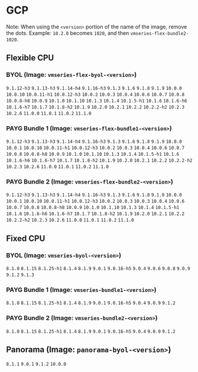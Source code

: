 
# GCP
Note: When using the `<version>` portion of the name of the image, remove the dots. Example: `10.2.0` becomes `1020`, and then `vmseries-flex-bundle2-1020`.
## Flexible CPU

### BYOL (Image: `vmseries-flex-byol-<version>`)
`9.1.12-h3` `9.1.13-h3` `9.1.14-h4` `9.1.16-h3` `9.1.3` `9.1.6` `9.1.8` `9.1.9` `10.0.0` `10.0.10` `10.0.11-h1` `10.0.12-h3` `10.0.2` `10.0.3` `10.0.4` `10.0.6` `10.0.7` `10.0.8` `10.0.8-h8` `10.0.9` `10.1.0` `10.1.10` `10.1.3` `10.1.4` `10.1.5-h1` `10.1.6` `10.1.6-h6` `10.1.6-h7` `10.1.7` `10.1.8-h2` `10.1.9` `10.2.0` `10.2.1` `10.2.2` `10.2.2-h2` `10.2.3` `10.2.6` `11.0.0` `11.0.1` `11.0.2` `11.1.0` 
### PAYG Bundle 1 (Image: `vmseries-flex-bundle1-<version>`)
`9.1.12-h3` `9.1.13-h3` `9.1.14-h4` `9.1.16-h3` `9.1.3` `9.1.6` `9.1.8` `9.1.9` `10.0.0` `10.0.1` `10.0.10` `10.0.11-h1` `10.0.12-h3` `10.0.2` `10.0.3` `10.0.4` `10.0.6` `10.0.7` `10.0.8` `10.0.8-h8` `10.0.9` `10.1.0` `10.1.10` `10.1.3` `10.1.4` `10.1.5-h1` `10.1.6` `10.1.6-h6` `10.1.6-h7` `10.1.7` `10.1.8-h2` `10.1.9` `10.2.0` `10.2.1` `10.2.2` `10.2.2-h2` `10.2.3` `10.2.6` `11.0.0` `11.0.1` `11.0.2` `11.1.0` 
### PAYG Bundle 2 (Image: `vmseries-flex-bundle2-<version>`)
`9.1.12-h3` `9.1.13-h3` `9.1.14-h4` `9.1.16-h3` `9.1.3` `9.1.6` `9.1.8` `9.1.9` `10.0.0` `10.0.1` `10.0.10` `10.0.11-h1` `10.0.12-h3` `10.0.2` `10.0.3` `10.0.3` `10.0.4` `10.0.6` `10.0.7` `10.0.8` `10.0.8-h8` `10.0.9` `10.1.0` `10.1.10` `10.1.3` `10.1.4` `10.1.5-h1` `10.1.6` `10.1.6-h6` `10.1.6-h7` `10.1.7` `10.1.8-h2` `10.1.9` `10.2.0` `10.2.1` `10.2.2` `10.2.2-h2` `10.2.3` `10.2.6` `11.0.0` `11.0.1` `11.0.2` `11.1.0` 
## Fixed CPU

### BYOL (Image: `vmseries-byol-<version>`)
`8.1.0` `8.1.15` `8.1.25-h1` `8.1.4` `8.1.9` `9.0.1` `9.0.16-h5` `9.0.4` `9.0.6` `9.0.8` `9.0.9` `9.1.2` `9.1.3` 
### PAYG Bundle 1 (Image: `vmseries-bundle1-<version>`)
`8.1.0` `8.1.15` `8.1.25-h1` `8.1.4` `8.1.9` `9.0.1` `9.0.16-h5` `9.0.4` `9.0.9` `9.1.2` 
### PAYG Bundle 2 (Image: `vmseries-bundle2-<version>`)
`8.1.0` `8.1.15` `8.1.25-h1` `8.1.4` `8.1.9` `9.0.1` `9.0.16-h5` `9.0.4` `9.0.9` `9.1.2` 

## Panorama (Image: `panorama-byol-<version>`)
`8.1.1` `9.0.1` `9.1.2` `10.0.0` 
